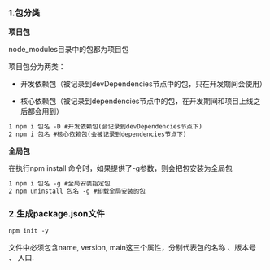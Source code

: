 ### 1.包分类

**项目包**

node_modules目录中的包都为项目包

项目包分为两类：

- 开发依赖包（被记录到devDependencies节点中的包，只在开发期间会使用）

- 核心依赖包（被记录到dependencies节点中的包，在开发期间和项目上线之后都会用到）

  

```tex
1 npm i 包名 -D #开发依赖包(会记录到devDependencies节点下)
2 npm i 包名 #核心依赖包(会被记录到dependencies节点下)
```

**全局包**

在执行npm install 命令时，如果提供了-g参数，则会把包安装为全局包

```tex
1 npm i 包名 -g #全局安装指定包
2 npm uninstall 包名 -g #卸载全局安装的包
```

### 2.生成package.json文件

```tex
npm init -y
```

文件中必须包含name, version, main这三个属性，分别代表包的名称 、版本号 、 入口.

